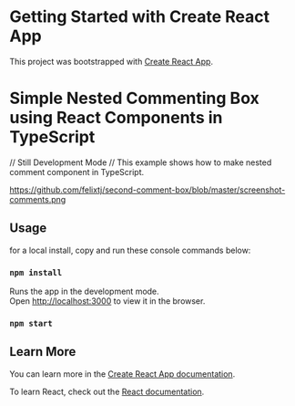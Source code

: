 # Getting Started with Create React App

This project was bootstrapped with [Create React App](https://github.com/facebook/create-react-app).

# Simple Nested Commenting Box using React Components in TypeScript

// Still Development Mode //
This example shows how to make nested comment component in TypeScript.

https://github.com/felixtj/second-comment-box/blob/master/screenshot-comments.png

## Usage

for a local install, copy and run these console commands below:

### `npm install`

Runs the app in the development mode.\
Open [http://localhost:3000](http://localhost:3000) to view it in the browser.

### `npm start`



## Learn More

You can learn more in the [Create React App documentation](https://facebook.github.io/create-react-app/docs/getting-started).

To learn React, check out the [React documentation](https://reactjs.org/).
